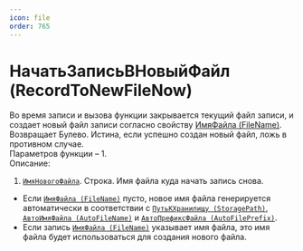 ```yaml
---
icon: file
order: 765
---
```


# НачатьЗаписьВНовыйФайл (RecordToNewFileNow)

Во время записи и вызова функции закрывается текущий файл записи, и создает новый файл записи согласно свойству [ИмяФайла (FileName)](ПустаяСсылка). Возвращает Булево. Истина, если успешно создан новый файл, ложь в противном случае.  
Параметров функции – 1.  
Описание:  
1)	[`ИмяНовогоФайла`](ПустаяСсылка). Строка. Имя файла куда начать запись снова.  
- Если [`ИмяФайла (FileName)`](ПустаяСсылка) пусто, новое имя файла генерируется автоматически в соответствии с [`ПутьКХранилищу (StoragePath)`](ПустаяСсылка), [`АвтоИмяФайла (AutoFileName)`](ПустаяСсылка) и [`АвтоПрефиксФайла (AutoFilePrefix)`](ПустаяСсылка).  
- Если запись [`ИмяФайла (FileName)`](ПустаяСсылка) указывает имя файла, это имя файла будет использоваться для создания нового файла.
